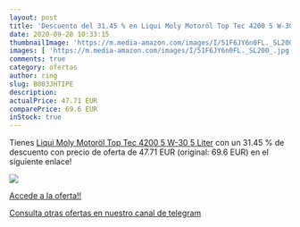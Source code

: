 ```yaml
---
layout: post
title: 'Descuento del 31.45 % en Liqui Moly Motoröl Top Tec 4200 5 W-30 5'
date: 2020-09-28 10:33:15
thumbnailImage: 'https://m.media-amazon.com/images/I/51F6JY6n0FL._SL200_.jpg'
images: [ 'https://m.media-amazon.com/images/I/51F6JY6n0FL._SL200_.jpg' ]
comments: true
category: ofertas
author: ring
slug: B003JHTIPE
description:
actualPrice: 47.71 EUR
comparePrice: 69.6 EUR
inStock: true
---
```


Tienes [Liqui Moly Motoröl Top Tec 4200 5 W-30 5 Liter](https://www.amazon.com/dp/B003JHTIPE/?tag=redken08-20) con un 31.45 % de descuento con precio de oferta de 47.71 EUR (original: 69.6 EUR) en el siguiente enlace!

[![](https://m.media-amazon.com/images/I/51F6JY6n0FL._SL200_.jpg)](https://www.amazon.com/dp/B003JHTIPE/?tag=redken08-20)

[Accede a la oferta!!](https://www.amazon.com/dp/B003JHTIPE/?tag=redken08-20)

[Consulta otras ofertas en nuestro canal de telegram](https://t.me/s/ofertas25)
